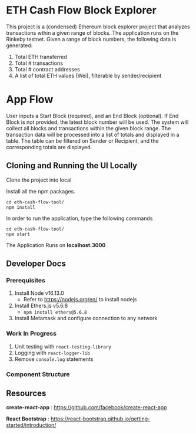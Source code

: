 # ETH Cash Flow Block Explorer

This project is a (condensed) Ethereum block explorer project that analyzes transactions wthin a given range of blocks. The application runs on the Rinkeby testnet. Given a range of block numbers, the following data is generated:

1. Total ETH transferred
2. Total # transactions
3. Total # contract addresses
4. A list of total ETH values (Wei), filterable by sender/recipient

# App Flow

User inputs a Start Block (required), and an End Block (optional). If End Block is not provided, the latest block number will be used. The system will collect all blocks and transactions within the given block range. The transaction data will be processed into a list of totals and displayed in a table. The table can be filtered on Sender or Recipient, and the corresponding totals are displayed.

## Cloning and Running the UI Locally

Clone the project into local

Install all the npm packages.

```
cd eth-cash-flow-tool/
npm install
```

In order to run the application, type the following commands

```
cd eth-cash-flow-tool/
npm start
```

The Application Runs on **localhost:3000**

## Developer Docs

### Prerequisites

1. Install Node v16.13.0
   - Refer to https://nodejs.org/en/ to install nodejs
2. Install Ethers.js v5.6.8
   - `npm install ethers@5.6.8`
3. Install Metamask and configure connection to any network

### Work In Progress

1. Unit testing with `react-testing-library`
2. Logging with `react-logger-lib`
3. Remove `console.log` statements

### Component Structure

## Resources

**create-react-app** :
https://github.com/facebook/create-react-app

**React Bootstrap** : https://react-bootstrap.github.io/getting-started/introduction/

```

```
